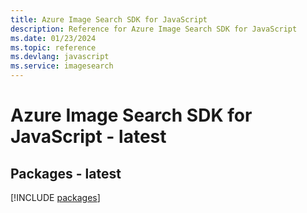 ```yaml
---
title: Azure Image Search SDK for JavaScript
description: Reference for Azure Image Search SDK for JavaScript
ms.date: 01/23/2024
ms.topic: reference
ms.devlang: javascript
ms.service: imagesearch
---
```

# Azure Image Search SDK for JavaScript - latest
## Packages - latest
[!INCLUDE [packages](image-search-index.md)]
